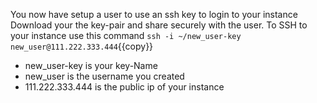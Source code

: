 You now have setup a user to use an ssh key to login to your instance
Download your the key-pair and share securely with the user.
To SSH to your instance use this command `ssh -i ~/new_user-key new_user@111.222.333.444`{{copy}}

* new_user-key is your key-Name
* new_user is the username you created
* 111.222.333.444 is the public ip of your instance
